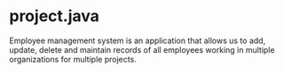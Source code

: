 # project.java
Employee management system is an application that allows us to add, update, delete and maintain records of all employees working in multiple organizations for multiple projects.
